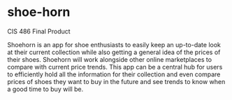 # shoe-horn
CIS 486 Final Product

Shoehorn is an app for shoe enthusiasts to easily keep an up-to-date look at their current collection while also getting a general idea of the prices of their shoes. Shoehorn will work alongside other online marketplaces to compare with current price trends. This app can be a central hub for users to efficiently hold all the information for their collection and even compare prices of shoes they want to buy in the future and see trends to know when a good time to buy will be.
